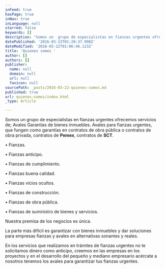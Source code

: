 ```yaml
---
inFeed: true
hasPage: true
inNav: true
inLanguage: null
starred: false
keywords: []
description: "Somos un  grupo de especialistas en fianzas urgentes ofrecemos servicios de;\nAvales\nGarantías de bienes inmuebles.\nAvales para fianzas urgentes, que fungen como garantías en contratos de obra pública o contratos de obra privada, contratos de Pemex, contratos de SCT.\_"
datePublished: '2016-03-22T01:20:37.998Z'
dateModified: '2016-03-22T01:06:46.123Z'
title: 'Quienes somos '
author: []
authors: []
publisher:
  name: null
  domain: null
  url: null
  favicon: null
sourcePath: _posts/2016-03-22-quienes-somos.md
published: true
url: quienes-somos/index.html
_type: Article

---
```

Somos un grupo de especialistas en fianzas urgentes ofrecemos servicios de;
Avales
Garantías de bienes inmuebles.
Avales para fianzas urgentes, que fungen como garantías en contratos de obra pública o contratos de obra privada, contratos de **Pemex**, contratos de **SCT**. 

• Fianzas.
  
• Fianzas anticipo.
  
• Fianzas de cumplimiento.
  
• Fianzas buena calidad.
  
• Fianzas vicios ocultos.
  
• Fianzas de construcción.
  
• Fianzas de obra pública.
  
• Fianzas de suministro de bienes y servicios. 

Nuestra premisa de los negocios es única. 

La parte más difícil es garantizar con bienes inmuebles y dar soluciones para empresas fianzas y avales en alternativas sonantes y reales. 

En los servicios que realizamos en trámites de fianzas urgentes no te solicitamos dinero como anticipo, creemos en las empresas en los proyectos y en el desarrollo del pequeño y mediano empresario acércate a nosotros tenemos los avales para garantizar tus fianzas urgentes.